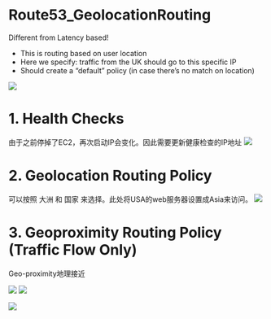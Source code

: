 # Route53_GeolocationRouting


Different from Latency based!
- This is routing based on user location
- Here we specify: traffic from the UK should go to this specific IP
- Should create a “default” policy (in case there’s no match on location)



![](https://i.loli.net/2019/07/09/5d2430a501a3a64747.png)


# 1. Health Checks
由于之前停掉了EC2，再次启动IP会变化。因此需要更新健康检查的IP地址
![](https://i.loli.net/2019/07/09/5d243189823b320990.png)

# 2. Geolocation Routing Policy
可以按照 大洲 和 国家 来选择。此处将USA的web服务器设置成Asia来访问。
![](https://i.loli.net/2019/07/09/5d2432b3a5b5757547.png)

# 3. Geoproximity Routing Policy (Traffic Flow Only)

Geo-proximity地理接近

![](https://i.loli.net/2019/07/09/5d2439861b79d46838.png)
![](https://i.loli.net/2019/07/09/5d243989323ff85269.png)

![](https://i.loli.net/2019/07/09/5d2438e8c9e7d15430.png)
